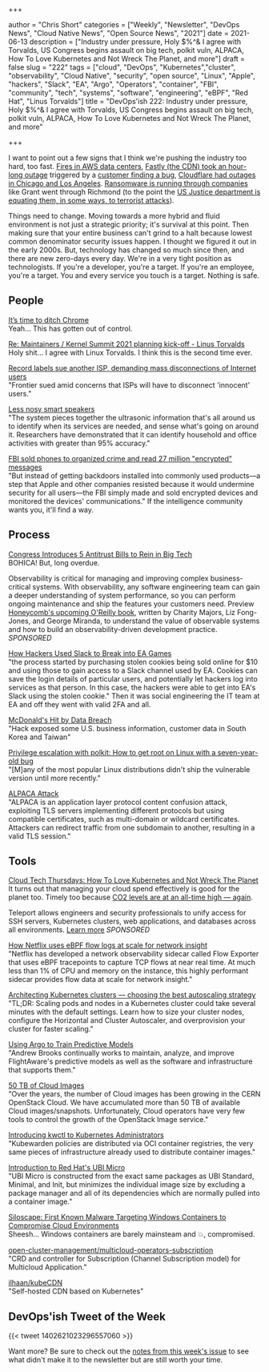 +++

author = "Chris Short"
categories = ["Weekly", "Newsletter", "DevOps News", "Cloud Native News", "Open Source News", "2021"]
date = 2021-06-13
description = ["Industry under pressure, Holy $%^& I agree with Torvalds, US Congress begins assault on big tech, polkit vuln, ALPACA, How To Love Kubernetes and Not Wreck The Planet, and more"]
draft = false
slug = "222"
tags = ["cloud", "DevOps", "Kubernetes","cluster", "observability", "Cloud Native", "security", "open source", "Linux", "Apple", "hackers", "Slack", "EA", "Argo", "Operators", "container", "FBI", "community", "tech", "systems", "software", "engineering", "eBPF", "Red Hat", "Linus Torvalds"]
title = "DevOps'ish 222: Industry under pressure, Holy $%^& I agree with Torvalds, US Congress begins assault on big tech, polkit vuln, ALPACA, How To Love Kubernetes and Not Wreck The Planet, and more"

+++

I want to point out a few signs that I think we're pushing the industry too hard, too fast. [Fires in AWS data centers](https://twitter.com/QuinnyPig/status/1403100781646028808), [Fastly (the CDN) took an hour-long outage](https://techcrunch.com/2021/06/08/numerous-popular-websites-are-facing-an-outage/) triggered by a [customer finding a bug](https://www.theguardian.com/technology/2021/jun/09/fastly-says-single-customer-triggered-bug-that-caused-mass-outage), [Cloudflare had outages in Chicago and Los Angeles](https://www.cloudflarestatus.com/incidents/0cvlzpvwg251). [Ransomware is running through companies](https://www.washingtonpost.com/technology/2021/07/08/ransomware-human-impact/) like Grant went through Richmond (to the point the [US Justice department is equating them, in some ways, to terrorist attacks](https://www.latimes.com/business/technology/story/2021-06-03/ransomware-targeted-by-justice-department-as-attacks-flourish)).

Things need to change. Moving towards a more hybrid and fluid environment is not just a strategic priority; it's survival at this point. Then making sure that your entire business can't grind to a halt because lowest common denominator security issues happen. I thought we figured it out in the early 2000s. But, technology has changed so much since then, and there are new zero-days every day. We're in a very tight position as technologists. If you're a developer, you're a target. If you're an employee, you're a target. You and every service you touch is a target. Nothing is safe.

## People

[It’s time to ditch Chrome](https://www.wired.co.uk/article/google-chrome-browser-data)  
Yeah... This has gotten out of control.

[Re: Maintainers / Kernel Summit 2021 planning kick-off - Linus Torvalds](https://lore.kernel.org/ksummit/CAHk-=wiB6FJknDC5PMfpkg4gZrbSuC3d391VyReM4Wb0+JYXXA@mail.gmail.com/)  
Holy shit... I agree with Linux Torvalds. I think this is the second time ever.

[Record labels sue another ISP, demanding mass disconnections of Internet users](https://arstechnica.com/tech-policy/2021/06/record-labels-sue-another-isp-demanding-mass-disconnections-of-internet-users/)  
"Frontier sued amid concerns that ISPs will have to disconnect 'innocent' users."

[Less nosy smart speakers](https://news.engin.umich.edu/2021/06/less-nosy-smart-speakers/)  
"The system pieces together the ultrasonic information that's all around us to identify when its services are needed, and sense what's going on around it. Researchers have demonstrated that it can identify household and office activities with greater than 95% accuracy."

[FBI sold phones to organized crime and read 27 million "encrypted" messages](https://arstechnica.com/tech-policy/2021/06/fbi-sold-phones-to-organized-crime-and-read-27-million-encrypted-messages/)  
"But instead of getting backdoors installed into commonly used products—a step that Apple and other companies resisted because it would undermine security for all users—the FBI simply made and sold encrypted devices and monitored the devices' communications." If the intelligence community wants you, it'll find a way.

## Process

[Congress Introduces 5 Antitrust Bills to Rein in Big Tech](https://www.businessinsider.com/congress-big-tech-bills-facebook-google-apple-amazon-antitrust-2021-6)  
BOHICA! But, long overdue.

Observability is critical for managing and improving complex business-critical systems. With observability, any software engineering team can gain a deeper understanding of system performance, so you can perform ongoing maintenance and ship the features your customers need. Preview [Honeycomb's upcoming O'Reilly book](https://info.honeycomb.io/observability-engineering-oreilly-book-preview-0?&utm_source=devopsish&utm_medium=newsletter&utm_campaign=ad&utm_content=devopsish&utm_adgroup), written by Charity Majors, Liz Fong-Jones, and George Miranda, to understand the value of observable systems and how to build an observability-driven development practice. *SPONSORED*

[How Hackers Used Slack to Break into EA Games](https://www.vice.com/en/article/7kvkqb/how-ea-games-was-hacked-slack)  
"the process started by purchasing stolen cookies being sold online for $10 and using those to gain access to a Slack channel used by EA. Cookies can save the login details of particular users, and potentially let hackers log into services as that person. In this case, the hackers were able to get into EA's Slack using the stolen cookie." Then it was social engineering the IT team at EA and off they went with valid 2FA and all.

[McDonald's Hit by Data Breach](https://www.wsj.com/articles/mcdonalds-hit-by-data-breach-in-south-korea-taiwan-11623412800)  
"Hack exposed some U.S. business information, customer data in South Korea and Taiwan"

[Privilege escalation with polkit: How to get root on Linux with a seven-year-old bug](https://github.blog/2021-06-10-privilege-escalation-polkit-root-on-linux-with-bug/)  
"[M]any of the most popular Linux distributions didn't ship the vulnerable version until more recently."

[ALPACA Attack](https://alpaca-attack.com/)  
"ALPACA is an application layer protocol content confusion attack, exploiting TLS servers implementing different protocols but using compatible certificates, such as multi-domain or wildcard certificates. Attackers can redirect traffic from one subdomain to another, resulting in a valid TLS session."

## Tools

[Cloud Tech Thursdays: How To Love Kubernetes and Not Wreck The Planet](https://www.youtube.com/watch?v=QlW6quAzupU)  
It turns out that managing your cloud spend effectively is good for the planet too. Timely too because [CO2 levels are at an all-time high — again](https://www.theverge.com/2021/6/7/22522736/carbon-dioxide-co2-record-climate-change).

Teleport allows engineers and security professionals to unify access for SSH servers, Kubernetes clusters, web applications, and databases across all environments. [Learn more](https://goteleport.com/?utm_source=newsletter&utm_medium=email&utm_campaign=devopsish_222) *SPONSORED*

[How Netflix uses eBPF flow logs at scale for network insight](https://netflixtechblog.com/how-netflix-uses-ebpf-flow-logs-at-scale-for-network-insight-e3ea997dca96)  
"Netflix has developed a network observability sidecar called Flow Exporter that uses eBPF tracepoints to capture TCP flows at near real time. At much less than 1% of CPU and memory on the instance, this highly performant sidecar provides flow data at scale for network insight."

[Architecting Kubernetes clusters — choosing the best autoscaling strategy](https://learnk8s.io/kubernetes-autoscaling-strategies)  
"TL;DR: Scaling pods and nodes in a Kubernetes cluster could take several minutes with the default settings. Learn how to size your cluster nodes, configure the Horizontal and Cluster Autoscaler, and overprovision your cluster for faster scaling."

[Using Argo to Train Predictive Models](https://flightaware.engineering/using-argo-to-train-predictive-models/)  
"Andrew Brooks continually works to maintain, analyze, and improve FlightAware's predictive models as well as the software and infrastructure that supports them."

[50 TB of Cloud Images](https://techblog.web.cern.ch/techblog/post/50tb-of-cloud-images/)  
"Over the years, the number of Cloud images has been growing in the CERN OpenStack Cloud. We have accumulated more than 50 TB of available Cloud images/snapshots. Unfortunately, Cloud operators have very few tools to control the growth of the OpenStack Image service."

[Introducing kwctl to Kubernetes Administrators](https://www.kubewarden.io/blog/2021/06/kwctl-intro-for-kubernetes-administrators/)  
"Kubewarden policies are distributed via OCI container registries, the very same pieces of infrastructure already used to distribute container images."

[Introduction to Red Hat's UBI Micro](https://www.redhat.com/en/blog/introduction-ubi-micro)  
"UBI Micro is constructed from the exact same packages as UBI Standard, Minimal, and Init, but minimizes the individual image size by excluding a package manager and all of its dependencies which are normally pulled into a container image."

[Siloscape: First Known Malware Targeting Windows Containers to Compromise Cloud Environments](https://unit42.paloaltonetworks.com/siloscape/)  
Sheesh... Windows containers are barely mainsteam and 💥, compromised.

[open-cluster-management/multicloud-operators-subscription](https://github.com/open-cluster-management/multicloud-operators-subscription)  
"CRD and controller for Subscription (Channel Subscription model) for Multicloud Application."

[ilhaan/kubeCDN](https://github.com/ilhaan/kubeCDN)  
"Self-hosted CDN based on Kubernetes"

## DevOps'ish Tweet of the Week

{{< tweet 1402621023296557060 >}}

Want more? Be sure to check out the [notes from this week's issue](https://github.com/chris-short/devopsish.com/blob/main/content/post/222/notes.md) to see what didn't make it to the newsletter but are still worth your time.
